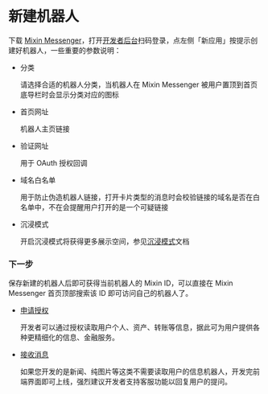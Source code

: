 # 新建机器人

下载 [Mixin Messenger](https://mixin-www.zeromesh.net/messenger)，打开[开发者后台](/dashboard)扫码登录，点左侧「新应用」按提示创建好机器人，一些重要的参数说明：

- 分类

  请选择合适的机器人分类，当机器人在 Mixin Messenger 被用户置顶到首页底导栏时会显示分类对应的图标

- 首页网址

  机器人主页链接

- 验证网址

  用于 OAuth 授权回调

- 域名白名单

  用于防止伪造机器人链接，打开卡片类型的消息时会校验链接的域名是否在白名单中，不在会提醒用户打开的是一个可疑链接

- 沉浸模式

  开启沉浸模式将获得更多展示空间，参见[沉浸模式](../design/immersive-mode)文档

### 下一步
保存新建的机器人后即可获得当前机器人的 Mixin ID，可以直接在 Mixin Messenger 首页顶部搜索该 ID 即可访问自己的机器人了。

- [申请授权](./oauth)

  开发者可以通过授权读取用户个人、资产、转账等信息，据此可为用户提供各种更精细化的信息、金融服务。

- [接收消息](./websocket)

  如果您开发的是新闻、纯图片等这类不需要读取用户的信息机器人，开发完前端界面即可上线，强烈建议开发者支持客服功能以回复用户的提问。